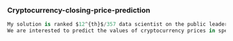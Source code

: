 ### Cryptocurrency-closing-price-prediction
```python
My solution is ranked $12^{th}$/357 data scientist on the public leaderboard
We are interested to predict the values of cryptocurrency prices in specific timestamps that we have in the validation file  (test file).
```
